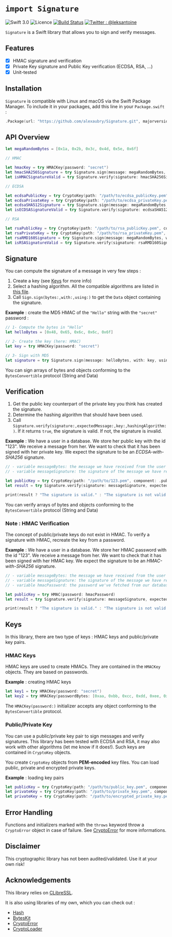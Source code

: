 # `import Signature`

![Swift 3.0](https://img.shields.io/badge/Swift-3.0-ee4f37.svg)
![Licence](https://img.shields.io/badge/Licence-MIT-000000.svg)
[![Build Status](https://travis-ci.org/alexaubry/Signature.svg?branch=master)](https://travis-ci.org/alexaubry/Signature)
[![Twitter : @leksantoine](https://img.shields.io/badge/Twitter-%40leksantoine-6C7A89.svg)](https://twitter.com/leksantoine)

`Signature` is a Swift library that allows you to sign and verify messages.

## Features

- [x] HMAC signature and verification
- [x] Private Key signature and Public Key verification (ECDSA, RSA, ...)
- [x] Unit-tested

## Installation

`Signature` is compatible with Linux and macOS via the Swift Package Manager. To include it in your packages, add this line in your `Package.swift` :

~~~swift
.Package(url: "https://github.com/alexaubry/Signature.git", majorversion: 1)
~~~

## API Overview

~~~swift
let megaRandomBytes = [0x1a, 0x2b, 0x3c, 0x4d, 0x5e, 0x6f]

// HMAC

let hmacKey = try HMACKey(password: "secret")
let hmacSHA256Signature = try Signature.sign(message: megaRandomBytes, with: hmacKey, using: .sha256)
let isHMACSignatureValid = try Signature.verify(signature: hmacSHA256Signature, expectedMessage: megaRandomBytes, key: hmacKey, hashingAlgorithm: .sha256) 

// ECDSA

let ecdsaPublicKey = try CryptoKey(path: "/path/to/ecdsa_publicKey.pem", component: .publicKey)
let ecdsaPrivateKey = try CryptoKey(path: "/path/to/ecdsa_privateKey.pem", component: .privateKey(passphrase: nil))
let ecdsaSHA512Signature = try Signature.sign(message: megaRandomBytes, with: ecdsaPrivateKey, using: .sha512)
let isECDSASignatureValid = try Signature.verify(signature: ecdsaSHA512Signature, expectedMessage: megaRandomBytes, key: ecdsaPublicKey, hashingAlgorithm: .sha512)

// RSA

let rsaPublicKey = try CryptoKey(path: "/path/to/rsa_publicKey.pem", component: .publicKey)
let rsaPrivateKey = try CryptoKey(path: "/path/to/rsa_privateKey.pem", component: .privateKey(passphrase: "passphrase"))
let rsaRMD160Signature = try Signature.sign(message: megaRandomBytes, with: rsaPrivateKey, using: .ripeMd160)
let isRSASignatureValid = try Signature.verify(signature: rsaRMD160Signature.bytes, expectedMessage: megaRandomBytes, key: rsaPublicKey, hashingAlgorithm: .ripeMd160)
~~~

## Signature

You can compute the signature of a message in very few steps : 

1. Create a key (see [Keys](#keys) for more info)
2. Select a hashing algorithm. All the compatible algorithms are listed in [this file](https://github.com/alexaubry/Hash/blob/1.0.1/Sources/Hash.swift#L45).
3. Call `Sign.sign(bytes:,with:,using:)` to get the `Data` object containing the signature.

**Example** : create the MD5 HMAC of the `"Hello"` string with the `"secret"` password :

~~~swift
// 1- Compute the bytes in "Hello"
let helloBytes = [0x48, 0x65, 0x6c, 0x6c, 0x6f] 

// 2- Create the key (here: HMAC)
let key = try HMACKey(password: "secret")

// 3- Sign with MD5
let signature = try Signature.sign(message: helloBytes, with: key, using: .md5)
~~~

You can sign arrays of bytes and objects conforming to the `BytesConvertible` protocol (String and Data)

## Verification

1. Get the public key counterpart of the private key you think has created the signature.
2. Determine the hashing algorithm that should have been used.
3. Call `Signature.verify(signature:,expectedMessage:,key:,hashingAlgorithm:)`. If it returns `true`, the signature is valid. If not, the signature is invalid.

**Example** : We have a user in a database. We store her public key with the id "123". We receive a message from her. We want to check that it has been signed with her private key. We expect the signature to be an _ECDSA-with-SHA256_ signature.

~~~swift
// - variable messageBytes: the message we have received from the user
// - variable messageSignature: the signature of the message we have received from the user

let publicKey = try CryptoKey(path: "/path/to/123.pem", component: .publicKey)
let result = try Signature.verify(signature: messageSignature, expectedMessage: messageBytes, key: publicKey, hashingAlgorithm: .sha256)

print(result ? "The signature is valid." : "The signature is not valid.")
~~~

You can verify arrays of bytes and objects conforming to the `BytesConvertible` protocol (String and Data)

### Note : HMAC Verification

The concept of public/private keys do not exist in HMAC. To verify a signature with HMAC, recreate the key from a password.

**Example** : We have a user in a database. We store her HMAC password with the id "123". We receive a message from her. We want to check that it has been signed with her HMAC key. We expect the signature to be an _HMAC-with-SHA256_ signature.

~~~swift
// - variable messageBytes: the message we have received from the user
// - variable messageSignature: the signature of the message we have received from the user
// - variable hmacPassword: the password we've fetched from our database

let publicKey = try HMAC(password: hmacPassword)
let result = try Signature.verify(signature: messageSignature, expectedMessage: messageBytes, key: publicKey, hashingAlgorithm: .sha256)

print(result ? "The signature is valid." : "The signature is not valid.")
~~~

## <a name="keys"></a> Keys

In this library, there are two type of keys : HMAC keys and public/private key pairs.

### HMAC Keys

HMAC keys are used to create HMACs. They are contained in the `HMACKey` objects. They are based on passwords.

**Example** : creating HMAC keys

~~~swift
let key1 = try HMACKey(password: "secret")
let key2 = try HMACKey(passwordBytes: [0xaa, 0xbb, 0xcc, 0xdd, 0xee, 0xff])
~~~

The `HMACKey(password:)` initializer accepts any object conforming to the `BytesConvertible` protocol.

### Public/Private Key

You can use a public/private key pair to sign messages and verify signatures. This library has been tested with ECDSA and RSA, it may also work with other algorithms (let me know if it does!). Such keys are contained in `CryptoKey` objects.

You create `CryptoKey` objects from **PEM-encoded** key files. You can load public, private and encrypted private keys.

**Example** : loading key pairs

~~~swift
let publicKey = try CryptoKey(path: "/path/to/public_key.pem", component: .publicKey) // loads a public key
let privateKey = try CryptoKey(path: "/path/to/private_key.pem", component: .privateKey(passphrase: nil)) // loads a private key
let privateKey = try CryptoKey(path: "/path/to/encrypted_private_key.pem", component: .privateKey(passphrase: "secret")) // loads an encrypted private key
~~~

## Error Handling

Functions and initializers marked with the `throws` keyword throw a `CryptoError` object in case of failure.
See [CryptoError](https://github.com/alexaubry/CryptoError) for more informations.

## Disclaimer

This cryptographic library has not been audited/validated. Use it at your own risk!

## Acknowledgements

This library relies on [CLibreSSL](https://github.com/vapor/CLibreSSL).

It is also using libraries of my own, which you can check out :

- [Hash](https://github.com/alexaubry/Hash)
- [BytesKit](https://github.com/alexaubry/BytesKit)
- [CryptoError](https://github.com/alexaubry/CryptoError)
- [CryptoLoader](https://github.com/alexaubry/CryptoLoader) 
